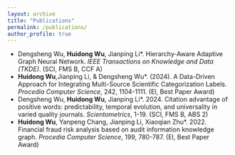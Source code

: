 ```yaml
---
layout: archive
title: "Publications"
permalink: /publications/
author_profile: true
---
```


- Dengsheng Wu, **Huidong Wu**, Jianping Li\*. Hierarchy-Aware Adaptive Graph Neural Network. *IEEE Transactions on Knowledge and Data (TKDE)*. (SCI, FMS B, CCF A)
- **Huidong Wu**,Jianping Li, & Dengsheng Wu\*. (2024). A Data-Driven Approach for Integrating Multi-Source Scientific Categorization Labels. *Procedia Computer Science*, 242, 1104-1111. (EI, Best Paper Award)
- Dengsheng Wu, **Huidong Wu**, Jianping Li\*. 2024. Citation advantage of positive words: predictability, temporal evolution, and universality in varied quality journals. *Scientometrics*, 1-19. (SCI, FMS B, ABS 2)
- **Huidong Wu**, Yanpeng Chang, Jianping Li, Xiaoqian Zhu\*. 2022. Financial fraud risk analysis based on audit information knowledge graph. *Procedia Computer Science*, 199, 780-787. (EI, Best Paper Award)
